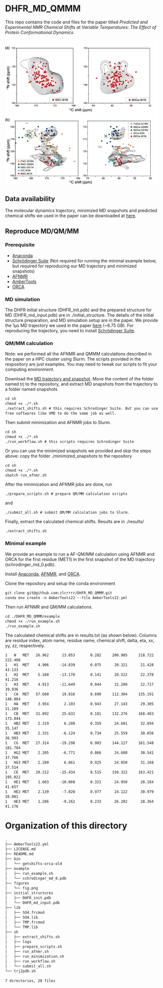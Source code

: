 # DHFR_MD_QMMM

This repo contains the code and files for the paper titled *Predicted and Experimental NMR Chemical Shifts at Variable Temperatures: The Effect of Protein Conformational Dynamics*. 

![Fig](./figures/fig.png)

## Data availability
The molecular dynamics trajectory, minimized MD snapshots and predicted chemical shifts we used in the paper can be downloaded at [here](https://osf.io/wqyb4/).

## Reproduce MD/QM/MM

### Prerequisite
* [Anaconda](https://docs.conda.io/projects/conda/en/latest/user-guide/install/)
* [Schrödinger Suite](https://www.schrodinger.com/downloads/releases) (Not required for running the minimal example below, but required for reproducing our MD trajectory and minimized snapshots)
* [AFNMR](https://github.com/dacase/afnmr)
* [AmberTools](https://ambermd.org/AmberTools.php)
* [ORCA](https://www.orcasoftware.de/tutorials_orca/)

### MD simulation
The DHFR initial structure (DHFR\_init.pdb) and the prepared structure for MD (DHFR\_md\_input.pdb) are in ./initial_structure. The details of the initial structure preparation, and MD simulation setup are in the paper. We provide the 1μs MD trajectory we used in the paper [here](https://osf.io/wqyb4/) (~6.75 GB). For reproducing the trajectory, you need to install [Schrödinger Suite](https://www.schrodinger.com/downloads/releases).

### QM/MM calculation
Note: we performed all the AFNMR and QMMM calculations described in the paper on a HPC cluster using Slurm. The scripts provided in the respository are just examples. You may need to tweak our scripts to fit your computing environment.

Download the [MD trajectory and snapshot](https://osf.io/wqyb4/). Move the content of the folder named trj to the repository, and extract MD snapshots from the trajectory to a folder named snapshots
```
cd sh
chmod +x ./*.sh
./extract_shifts.sh # this requires Schrodinger Suite. But you can use free softwares like VMD to do the same job as well.
```

Then submit minimization and AFNMR jobs to Slurm. 
```
cd sh
chmod +x ./*.sh
./run_workflow.sh # this scripts requires Schrodinger Suite
```

Or you can use the minimized snapshots we provided and skip the steps above: copy the folder ./minimized\_snapshots to the repository
```
cd sh
chmod +x ./*.sh
sbatch run_afnmr.sh
```

After the minimization and AFNMR jobs are done, run
```
./prepare_scripts.sh # prepare QM/MM calculation scripts
```
and 
```
./submit_all.sh # submit QM/MM calculation jobs to Slurm.
```

Finally, extract the calculated chemical shifts. Results are in ./results/
```
./extract_shifts.sh
```

### Minimal example

We provide an example to run a AF-QM/MM calculation using AFNMR and ORCA for the first residue (MET1) in the first snapshot of the MD trajectory (schrodinger_md_0.pdb).

Install [Anaconda](https://docs.conda.io/projects/conda/en/latest/user-guide/install/), [AFNMR](https://github.com/dacase/afnmr), and [ORCA](https://www.orcasoftware.de/tutorials_orca/).

Clone the repository and setup the conda environment

```
git clone git@github.com:zlcrrrr/DHFR_MD_QMMM.git
conda env create -n AmberTools22 --file AmberTools22.yml
```
Then run AFNMR and QM/MM calculations. 
```
cd ./DHFR_MD_QMMM/example
chmod +x ./run_example.sh
./run_example.sh
```
The calculated chemical shifts are in results.txt (as shown below). Columns are residue index, atom name, residue name, chemical shift, delta, eta, xx, yy, zz, respectively.

```
1	N	MET	  26.962	  13.053	   0.282	 200.985	 218.722	 222.408
1	H1	MET	   4.906	 -14.839	   0.075	  20.321	  21.428	  43.133
1	H2	MET	   5.160	 -13.178	   0.141	  20.522	  22.378	  41.218
1	H3	MET	   4.913	 -11.649	   0.044	  22.208	  22.717	  39.936
1	CA	MET	  57.680	  19.816	   0.690	 112.304	 135.191	 148.864
1	HA	MET	   3.954	   2.103	   0.943	  27.143	  29.305	  31.289
1	CB	MET	  31.892	  25.632	   0.181	 132.276	 168.403	 173.044
1	HB2	MET	   2.319	   6.280	   0.359	  24.601	  32.894	  35.147
1	HB3	MET	   2.331	  -6.124	   0.734	  25.559	  30.056	  36.993
1	CG	MET	  27.314	 -19.298	   0.903	 144.127	 161.548	 181.784
1	HG2	MET	   2.205	  -6.771	   0.866	  24.680	  30.541	  37.766
1	HG3	MET	   2.289	   6.861	   0.925	  24.050	  31.168	  37.514
1	CE	MET	  20.212	 -25.434	   0.515	 150.322	 163.421	 195.022
1	HE1	MET	   1.603	 -10.060	   0.321	  24.950	  28.184	  41.657
1	HE2	MET	   2.139	  -7.020	   0.977	  24.122	  30.979	  38.081
1	HE3	MET	   1.286	  -9.262	   0.233	  26.202	  28.364	  41.176

```



# Organization of this directory
```
.
├── AmberTools22.yml
├── LICENSE.md
├── README.md
├── bin
│   └── getshifts-orca-old
├── example
│   ├── run_example.sh
│   └── schrodinger_md_0.pdb
├── figures
│   └── fig.png
├── initial_structures
│   ├── DHFR_init.pdb
│   └── DHFR_md_input.pdb
├── lib
│   ├── SO4.frcmod
│   ├── SO4.lib
│   ├── TMP.frcmod
│   └── TMP.lib
├── sh
│   ├── extract_shifts.sh
│   ├── logs
│   ├── prepare_scripts.sh
│   ├── run_afnmr.sh
│   ├── run_minimization.sh
│   ├── run_workflow.sh
│   └── submit_all.sh
└── trj2pdb.sh

7 directories, 20 files
```
